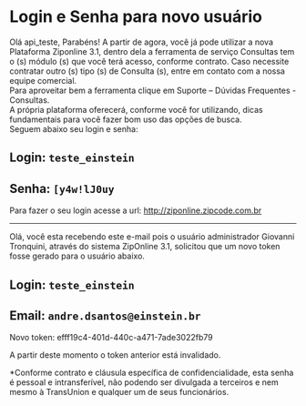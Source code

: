#   Login e Senha para novo usuário

Olá api_teste,
Parabéns! A partir de agora, você já pode utilizar a nova Plataforma Ziponline 3.1, dentro dela a ferramenta de serviço Consultas tem o (s) módulo (s) que você terá acesso, conforme contrato. Caso necessite contratar outro (s) tipo (s) de Consulta (s), entre em contato com a nossa equipe comercial.  
Para aproveitar bem a ferramenta clique em Suporte – Dúvidas Frequentes - Consultas.  
A própria plataforma oferecerá, conforme você for utilizando, dicas fundamentais para você fazer bom uso das opções de busca.  
Seguem abaixo seu login e senha:  

## Login: `teste_einstein`
## Senha: `[y4w!lJ0uy`

Para fazer o seu login acesse a url: http://ziponline.zipcode.com.br

<hr />

Olá, você esta recebendo este e-mail pois o usuário administrador Giovanni Tronquini, através do sistema ZipOnline 3.1, solicitou que um novo token fosse gerado para o usuário abaixo.

## Login: `teste_einstein`
## Email: `andre.dsantos@einstein.br`

Novo token: efff19c4-401d-440c-a471-7ade3022fb79

A partir deste momento o token anterior está invalidado.

*Conforme contrato e cláusula específica de confidencialidade, esta senha é pessoal e intransferível, não podendo ser divulgada a terceiros e nem mesmo à TransUnion e qualquer um de seus funcionários.
